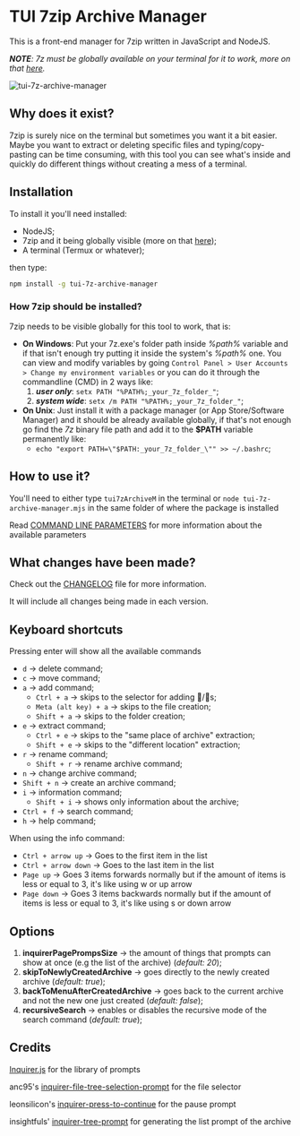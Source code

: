 # TUI 7zip Archive Manager

This is a front-end manager for 7zip written in JavaScript and NodeJS.

_**NOTE**: 7z must be globally available on your terminal for it to work, more on that [here](#how-7zip-should-be-installed)._

![tui-7z-archive-manager](./tui-7z-archive-manager.gif)

## Why does it exist?

7zip is surely nice on the terminal but sometimes you want it a bit easier.
Maybe you want to extract or deleting specific files and typing/copy-pasting can be time consuming, with this tool you can see what's inside and quickly do different things without creating a mess of a terminal.

## Installation

To install it you'll need installed:
- NodeJS;
- 7zip and it being globally visible (more on that [here](#how-7zip-should-be-installed));
- A terminal (Termux or whatever);

then type:
```bash
npm install -g tui-7z-archive-manager
```

### How 7zip should be installed?

7zip needs to be visible globally for this tool to work,
that is:

- **On Windows**:
Put your 7z.exe's folder path inside _%path%_ variable and if that isn't enough try putting it inside the system's _%path%_ one. You can view and modify variables by going `Control Panel > User Accounts > Change my environment variables` or you can do it through the commandline (CMD) in 2 ways like:
  1. **_user only_**: `setx PATH "%PATH%;_your_7z_folder_"`;
  2. **_system wide_**: `setx /m PATH "%PATH%;_your_7z_folder_"`;
- **On Unix**:
Just install it with a package manager (or App Store/Software Manager) and it should be already available globally, if that's not enough go find the _7z_ binary file path and add it to the **$PATH** variable permanently like:
  - `echo "export PATH=\"$PATH:_your_7z_folder_\"" >> ~/.bashrc`;

## How to use it?

You'll need to either type `tui7zArchiveM` in the terminal or `node tui-7z-archive-manager.mjs` in the same folder of where the package is installed

Read [COMMAND LINE PARAMETERS](COMMAND-LINE-PARAMETERS.md) for more information about the available parameters

## What changes have been made?

Check out the [CHANGELOG](CHANGELOG.md) file for more information.

It will include all changes being made in each version.

## Keyboard shortcuts

Pressing enter will show all the available commands

- `d` → delete command;
- `c` → move command;
- `a` → add command;
  - `Ctrl + a` → skips to the selector for adding 📂/📄s;
  - `Meta (alt key) + a` → skips to the file creation;
  - `Shift + a` → skips to the folder creation;
- `e` → extract command;
  - `Ctrl + e` → skips to the "same place of archive" extraction;
  - `Shift + e` → skips to the "different location" extraction;
- `r` → rename command;
  - `Shift + r` → rename archive command;
- `n` → change archive command;
- `Shift + n` → create an archive command;
- `i` → information command;
  - `Shift + i` → shows only information about the archive;
- `Ctrl + f` → search command;
- `h` → help command;

When using the info command:

- `Ctrl + arrow up` → Goes to the first item in the list
- `Ctrl + arrow down` → Goes to the last item in the list
- `Page up` → Goes 3 items forwards normally but if the amount of items is less or equal to 3, it's like using w or up arrow
- `Page down` → Goes 3 items backwards normally but if the amount of items is less or equal to 3, it's like using s or down arrow

## Options

1. **inquirerPagePrompsSize** → the amount of things that prompts can show at once (e.g the list of the archive) (_default: 20_);
2. **skipToNewlyCreatedArchive** → goes directly to the newly created archive (_default: true_);
3. **backToMenuAfterCreatedArchive** → goes back to the current archive and not the new one just created (_default: false_);
4. **recursiveSearch** → enables or disables the recursive mode of the search command (_default: true_);

## Credits

[Inquirer.js](https://github.com/SBoudrias/Inquirer.js) for the library of prompts

anc95's [inquirer-file-tree-selection-prompt](https://github.com/anc95/inquirer-file-tree-selection) for the file selector

leonsilicon's [inquirer-press-to-continue](https://github.com/leonzalion/inquirer-press-to-continue) for the pause prompt

insightfuls' [inquirer-tree-prompt](https://github.com/insightfuls/inquirer-tree-prompt) for generating the list prompt of the archive